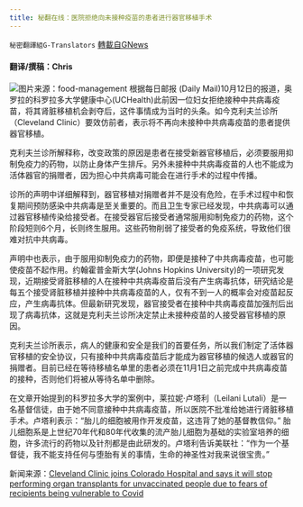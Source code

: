 ```yaml
---
title: 秘翻在线：医院拒绝向未接种疫苗的患者进行器官移植手术
---
```

`秘密翻譯組G-Translators` [轉載自GNews](https://gnews.org/zh-hans/1589097/)

#### 翻译/撰稿：Chris
![](https://assets.gnews.org/wp-content/uploads/2021/10/cleveland-clinic-logo.png)图片来源：food-management
根据每日邮报 (Daily Mail)10月12日的报道，奥罗拉的科罗拉多大学健康中心(UCHealth)此前因一位妇女拒绝接种中共病毒疫苗，将其肾脏移植机会剥夺后，这件事情成为当时的头条。如今克利夫兰诊所（Cleveland Clinic）要效仿前者，表示将不再向未接种中共病毒疫苗的患者提供器官移植。

克利夫兰诊所解释称，改变政策的原因是患者在接受新器官移植后，必须要服用抑制免疫力的药物，以防止身体产生排斥。另外未接种中共病毒疫苗的人也不能成为活体器官的捐赠者，因为担心中共病毒可能会在进行手术的过程中传播。

诊所的声明中详细解释到，器官移植对捐赠者并不是没有危险，在手术过程中和恢复期间预防感染中共病毒是至关重要的。而且卫生专家已经发现，中共病毒可以通过器官移植传染给接受者。在接受器官后接受者通常服用抑制免疫力的药物，这个阶段短则6个月，长则终生服用。这些药物削弱了接受者的免疫系统，导致他们很难对抗中共病毒。

声明中也表示，由于服用抑制免疫力的药物，即便是接种了中共病毒疫苗，也可能使疫苗不起作用。约翰霍普金斯大学(Johns Hopkins University)的一项研究发现，近期接受肾脏移植的人在接种中共病毒疫苗后没有产生病毒抗体，研究结论是每五个接受肾脏移植并接种中共病毒疫苗的人，仅有不到一人的概率会对疫苗起反应，产生病毒抗体。但最新研究发现，器官接受者在接种中共病毒疫苗加强剂后出现了病毒抗体，这就是克利夫兰诊所决定禁止未接种疫苗的人接受器官移植的原因。

克利夫兰诊所表示，病人的健康和安全是我们的首要任务，所以我们制定了活体器官移植的安全协议，只有接种中共病毒疫苗后才能成为器官移植的候选人或器官的捐赠者。目前已经在等待移植名单里的患者必须在11月1日之前完成中共病毒疫苗的接种，否则他们将被从等待名单中删除。

在文章开始提到的科罗拉多大学的案例中，莱拉妮·卢塔利（Leilani Lutali）是一名基督信徒，由于她不同意接种中共病毒疫苗，所以医院不批准给她进行肾脏移植手术。卢塔利表示：“胎儿的细胞被用作开发疫苗，这违背了她的基督教信仰。” 胎儿细胞系是上世纪70年代和80年代收集的流产胎儿细胞为基础的实验室培养的细胞，许多流行的药物以及针剂都是由此研发的。卢塔利告诉美联社：“作为一个基督徒，我不能支持任何与堕胎有关的事情，生命的神圣性对我来说很宝贵。”

新闻来源：[Cleveland Clinic joins Colorado Hospital and says it will stop performing organ transplants for unvaccinated people due to fears of recipients being vulnerable to Covid](https://www.dailymail.co.uk/health/article-10081605/Cleveland-Clinic-stop-performing-organ-transplants-unvaccinated-people.html)
